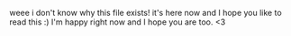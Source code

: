 weee i don't know why this file exists!
it's here now and I hope you like to read this :)
I'm happy right now and I hope you are too. <3
